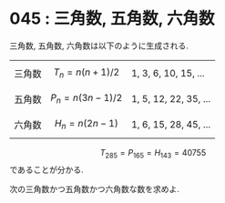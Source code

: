 # 045 : 三角数, 五角数, 六角数

三角数, 五角数, 六角数は以下のように生成される.

|     |                   |                       |
| --- | ----------------- | --------------------- |
| 三角数 | $$T_n=n(n+1)/2$$  | 1, 3, 6, 10, 15, ...  |
| 五角数 | $$P_n=n(3n-1)/2$$ | 1, 5, 12, 22, 35, ... |
| 六角数 | $$H_n=n(2n-1)$$   | 1, 6, 15, 28, 45, ... |

$$T_{285} = P_{165} = H_{143} = 40755$$であることが分かる.

次の三角数かつ五角数かつ六角数な数を求めよ.
